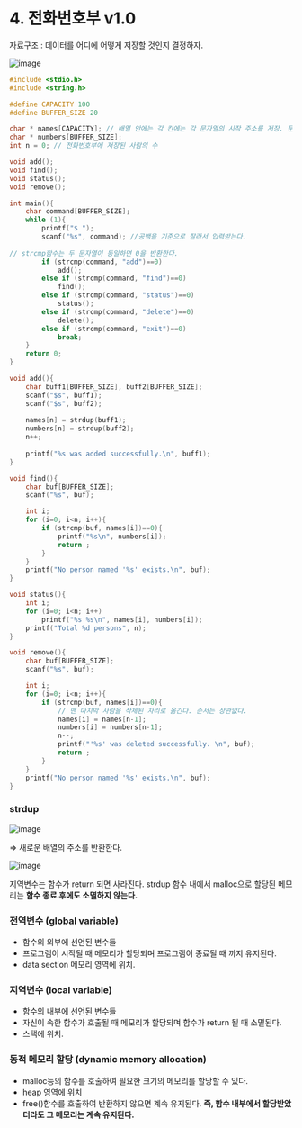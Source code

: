 # 4. 전화번호부 v1.0

자료구조 : 데이터를 어디에 어떻게 저장할 것인지 결정하자. 

![image](https://user-images.githubusercontent.com/95389515/202455336-f3321d62-d2b9-40bc-bce9-809407352b2a.png)

```c
#include <stdio.h>
#include <string.h>

#define CAPACITY 100
#define BUFFER_SIZE 20

char * names[CAPACITY]; // 배열 안에는 각 칸에는 각 문자열의 시작 주소를 저장. 문자들을 가리켜야 하는 포인터이므로 char *
char * numbers[BUFFER_SIZE];
int n = 0; // 전화번호부에 저장된 사람의 수 

void add();
void find();
void status();
void remove();

int main(){
	char command[BUFFER_SIZE];
	while (1){
		printf("$ ");
		scanf("%s", command); //공백을 기준으로 잘라서 입력받는다.
		
// strcmp함수는 두 문자열이 동일하면 0을 반환한다. 
		if (strcmp(command, "add")==0)
			add();
		else if (strcmp(command, "find")==0)
			find(); 
		else if (strcmp(command, "status")==0)
			status(); 
		else if (strcmp(command, "delete")==0)
			delete(); 
		else if (strcmp(command, "exit")==0)
			break; 	
	}
	return 0; 
}

void add(){
	char buff1[BUFFER_SIZE], buff2[BUFFER_SIZE];
	scanf("$s", buff1);
	scanf("$s", buff2);
	
	names[n] = strdup(buff1);
	numbers[n] = strdup(buff2);
	n++;
	
	printf("%s was added successfully.\n", buff1); 	
}

void find(){
	char buf[BUFFER_SIZE];
	scanf("%s", buf);

	int i;
	for (i=0; i<n; i++){
		if (strcmp(buf, names[i])==0){
			printf("%s\n", numbers[i]);
			return ; 
		}
	}
	printf("No person named '%s' exists.\n", buf); 
}

void status(){
	int i;
	for (i=0; i<n; i++)
		printf("%s %s\n", names[i], numbers[i]);
	printf("Total %d persons", n); 
}

void remove(){
	char buf[BUFFER_SIZE];
	scanf("%s", buf);

	int i;
	for (i=0; i<n; i++){
		if (strcmp(buf, names[i])==0){
			// 맨 마지막 사람을 삭제된 자리로 옮긴다. 순서는 상관없다.
			names[i] = names[n-1];
			numbers[i] = numbers[n-1];
			n--;
			printf("'%s' was deleted successfully. \n", buf); 
			return ; 
		}
	}
	printf("No person named '%s' exists.\n", buf); 
}
```

### strdup

![image](https://user-images.githubusercontent.com/95389515/202455211-76f10342-30eb-4ec9-afb2-75cfbf83755a.png)

⇒ 새로운 배열의 주소를 반환한다. 

![image](https://user-images.githubusercontent.com/95389515/202455266-ab394e8e-ea00-447c-8e21-4bb04580751e.png)

지역변수는 함수가 return 되면 사라진다. strdup 함수 내에서 malloc으로 할당된 메모리는 **함수 종료 후에도 소멸하지 않는다.** 

### 전역변수 (global variable)

- 함수의 외부에 선언된 변수들
- 프로그램이 시작될 때 메모리가 할당되며 프로그램이 종료될 때 까지 유지된다.
- data section 메모리 영역에 위치.

### 지역변수 (local variable)

- 함수의 내부에 선언된 변수들
- 자신이 속한 함수가 호출될 때 메모리가 할당되며 함수가 return 될 때 소멸된다.
- 스택에 위치.

### 동적 메모리 할당 (dynamic memory allocation)

- malloc등의 함수를 호출하여 필요한 크기의 메모리를 할당할 수 있다.
- heap 영역에 위치
- free()함수를 호출하여 반환하지 않으면 계속 유지된다. **즉, 함수 내부에서 할당받았더라도 그 메모리는 계속 유지된다.**
